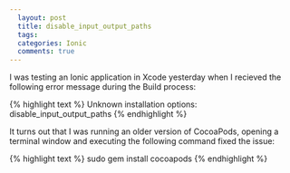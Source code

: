 ```yaml
---
  layout: post
  title: disable_input_output_paths
  tags: 
  categories: Ionic
  comments: true
---
```


I was testing an Ionic application in Xcode yesterday when I recieved the following error message during the Build process:

{% highlight text %}
Unknown installation options: disable_input_output_paths
{% endhighlight %}

It turns out that I was running an older version of CocoaPods, opening a terminal window and executing the following command fixed the issue:

{% highlight text %}
sudo gem install cocoapods
{% endhighlight %}
